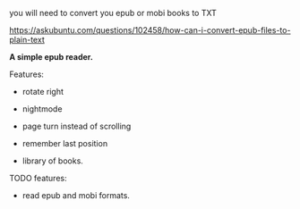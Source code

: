 you will need to convert you epub or mobi books to TXT

https://askubuntu.com/questions/102458/how-can-i-convert-epub-files-to-plain-text

**A simple epub reader.**

 Features: 

* rotate right
* nightmode
* page turn instead of scrolling

* remember last position
* library of books.

TODO features:

 * read epub and mobi formats.

   